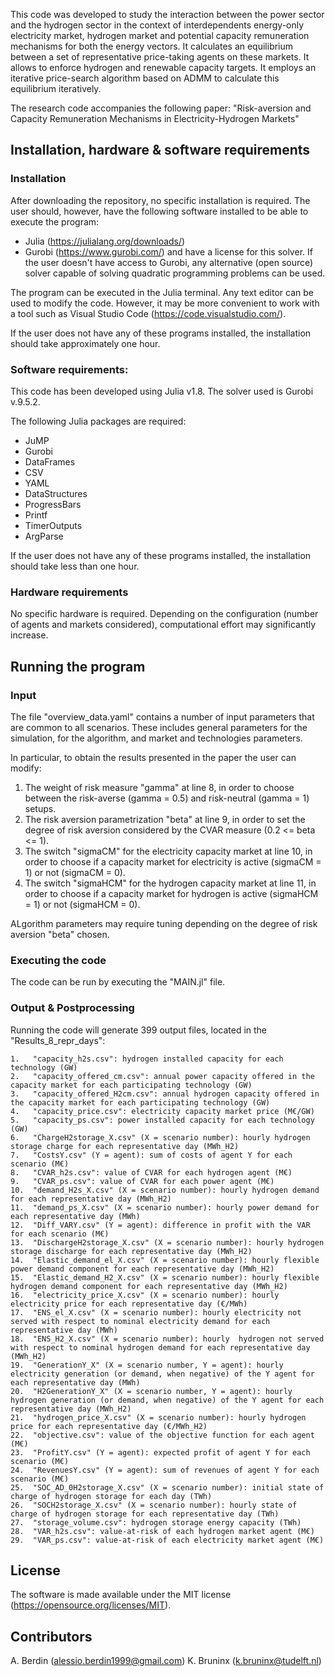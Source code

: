 This code was developed to study the interaction between the power sector and the hydrogen sector in the context of interdependents energy-only electricity market, hydrogen market and potential capacity remuneration mechanisms for both the energy vectors. It calculates an equilibrium between a set of representative price-taking agents on these markets. It allows to enforce hydrogen and renewable capacity targets. It employs an iterative price-search algorithm based on ADMM to calculate this equilibrium iteratively.

The research code accompanies the following paper: "Risk-aversion and Capacity Remuneration Mechanisms in Electricity-Hydrogen Markets"

## Installation, hardware & software requirements
### Installation
After downloading the repository, no specific installation is required. The user should, however, have the following software installed to be able to execute the program:
- Julia (https://julialang.org/downloads/)
- Gurobi (https://www.gurobi.com/) and have a license for this solver. If the user doesn't have access to Gurobi, any alternative (open source) solver capable of solving quadratic programming problems can be used. 

The program can be executed in the Julia terminal. Any text editor can be used to modify the code. However, it may be more convenient to work with a tool such as Visual Studio Code (https://code.visualstudio.com/).

If the user does not have any of these programs installed, the installation should take approximately one hour.

### Software requirements: 
This code has been developed using Julia v1.8. The solver used is Gurobi v.9.5.2.

The following Julia packages are required:
- JuMP
- Gurobi
- DataFrames
- CSV
- YAML
- DataStructures
- ProgressBars
- Printf
- TimerOutputs
- ArgParse

If the user does not have any of these programs installed, the installation should take less than one hour.

### Hardware requirements 
No specific hardware is required. Depending on the configuration (number of agents and markets considered), computational effort may significantly increase.

## Running the program
### Input
The file "overview_data.yaml" contains a number of input parameters that are common to all scenarios. These includes general parameters for the simulation, for the algorithm, and market and technologies parameters.

In particular, to obtain the results presented in the paper the user can modify:

1. The weight of risk measure "gamma" at line 8, in order to choose between the risk-averse (gamma = 0.5) and risk-neutral (gamma = 1) setups.
2. The risk aversion parametrization "beta" at line 9, in order to set the degree of risk aversion considered by the CVAR measure (0.2 <= beta <= 1).
3. The switch "sigmaCM" for the electricity capacity market at line 10, in order to choose if a capacity market for electricity is active (sigmaCM = 1) or not (sigmaCM = 0).
4. The switch "sigmaHCM" for the hydrogen capacity market at line 11, in order to choose if a capacity market for hydrogen is active (sigmaHCM = 1) or not (sigmaHCM = 0).

ALgorithm parameters may require tuning depending on the degree of risk aversion "beta" chosen.

### Executing the code
The code can be run by executing the "MAIN.jl" file.

### Output & Postprocessing
Running the code will generate 399 output files, located in the "Results_8_repr_days":

    1.   "capacity_h2s.csv": hydrogen installed capacity for each technology (GW)
    2.   "capacity_offered_cm.csv": annual power capacity offered in the capacity market for each participating technology (GW)
    3.   "capacity_offered_H2cm.csv": annual hydrogen capacity offered in the capacity market for each participating technology (GW)
    4.   "capacity_price.csv": electricity capacity market price (M€/GW)
    5.   "capacity_ps.csv": power installed capacity for each technology (GW)
    6.   "ChargeH2storage_X.csv" (X = scenario number): hourly hydrogen storage charge for each representative day (MWh_H2)
    7.   "CostsY.csv" (Y = agent): sum of costs of agent Y for each scenario (M€)
    8.   "CVAR_h2s.csv": value of CVAR for each hydrogen agent (M€)
    9.   "CVAR_ps.csv": value of CVAR for each power agent (M€)
    10.  "demand_H2s_X.csv" (X = scenario number): hourly hydrogen demand for each representative day (MWh_H2)
    11.  "demand_ps_X.csv" (X = scenario number): hourly power demand for each representative day (MWh)
    12.  "Diff_VARY.csv" (Y = agent): difference in profit with the VAR for each scenario (M€)
    13.  "DischargeH2storage_X.csv" (X = scenario number): hourly hydrogen storage discharge for each representative day (MWh_H2)
    14.  "Elastic_demand_el_X.csv" (X = scenario number): hourly flexible power demand component for each representative day (MWh_H2)
    15.  "Elastic_demand_H2_X.csv" (X = scenario number): hourly flexible hydrogen demand component for each representative day (MWh_H2)
    16.  "electricity_price_X.csv" (X = scenario number): hourly electricity price for each representative day (€/MWh)
    17.  "ENS_el_X.csv" (X = scenario number): hourly electricity not served with respect to nominal electricity demand for each representative day (MWh)
    18.  "ENS_H2_X.csv" (X = scenario number): hourly  hydrogen not served with respect to nominal hydrogen demand for each representative day (MWh_H2)
    19.  "GenerationY_X" (X = scenario number, Y = agent): hourly electricity generation (or demand, when negative) of the Y agent for each representative day (MWh)
    20.  "H2GenerationY_X" (X = scenario number, Y = agent): hourly hydrogen generation (or demand, when negative) of the Y agent for each representative day (MWh_H2)
    21.  "hydrogen_price_X.csv" (X = scenario number): hourly hydrogen price for each representative day (€/MWh_H2)
    22.  "objective.csv": value of the objective function for each agent (M€)
    23.  "ProfitY.csv" (Y = agent): expected profit of agent Y for each scenario (M€)
    24.  "RevenuesY.csv" (Y = agent): sum of revenues of agent Y for each scenario (M€)
    25.  "SOC_AD_0H2storage_X.csv" (X = scenario number): initial state of charge of hydrogen storage for each day (TWh)
    26.  "SOCH2storage_X.csv" (X = scenario number): hourly state of charge of hydrogen storage for each representative day (TWh)
    27.  "storage_volume.csv": hydrogen storage energy capacity (TWh)
    28.  "VAR_h2s.csv": value-at-risk of each hydrogen market agent (M€)
    29.  "VAR_ps.csv": value-at-risk of each electricity market agent (M€)

## License
The software is made available under the MIT license (https://opensource.org/licenses/MIT).
 
## Contributors
A. Berdin (alessio.berdin1999@gmail.com)
K. Bruninx (k.bruninx@tudelft.nl)
